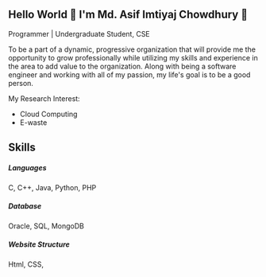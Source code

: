 ## Hello World 👋 I'm Md. Asif Imtiyaj Chowdhury 👋

Programmer | Undergraduate Student, CSE

To be a part of a dynamic, progressive organization that will provide me the
opportunity to grow professionally while utilizing my skills and experience in the
area to add value to the organization. Along with being a software engineer and
working with all of my passion, my life's goal is to be a good person.

My Research Interest:
- Cloud Computing
- E-waste



## Skills 

##### Languages  
C, C++, Java, Python, PHP

##### Database
Oracle, SQL, MongoDB

##### Website Structure 
Html, CSS,  



